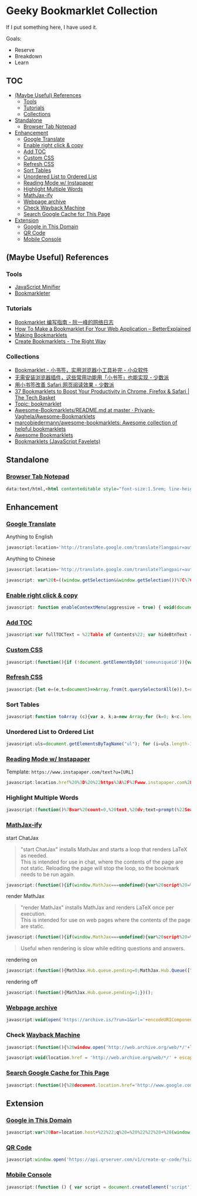 # Geeky Bookmarklet Collection

If I put something here, I have used it.

Goals:

- Reserve
- Breakdown
- Learn

## TOC

<!-- MarkdownTOC -->

- [\(Maybe Useful\) References](#maybe-useful-references)
    - [Tools](#tools)
    - [Tutorials](#tutorials)
    - [Collections](#collections)
- [Standalone](#standalone)
    - [Browser Tab Notepad](#browser-tab-notepad)
- [Enhancement](#enhancement)
    - [Google Translate](#google-translate)
    - [Enable right click & copy](#enable-right-click--copy)
    - [Add TOC](#add-toc)
    - [Custom CSS](#custom-css)
    - [Refresh CSS](#refresh-css)
    - [Sort Tables](#sort-tables)
    - [Unordered List to Ordered List](#unordered-list-to-ordered-list)
    - [Reading Mode w/ Instapaper](#reading-mode-w-instapaper)
    - [Highlight Multiple Words](#highlight-multiple-words)
    - [MathJax-ify](#mathjax-ify)
    - [Webpage archive](#webpage-archive)
    - [Check Wayback Machine](#check-wayback-machine)
    - [Search Google Cache for This Page](#search-google-cache-for-this-page)
- [Extension](#extension)
    - [Google in This Domain](#google-in-this-domain)
    - [QR Code](#qr-code)
    - [Mobile Console](#mobile-console)

<!-- /MarkdownTOC -->

## (Maybe Useful) References

### Tools

- [JavaScript Minifier](https://javascript-minifier.com/)
- [Bookmarkleter](https://chriszarate.github.io/bookmarkleter/)

### Tutorials

- [Bookmarklet 编写指南 \- 阮一峰的网络日志](http://www.ruanyifeng.com/blog/2011/06/a_guide_for_writing_bookmarklet.html)
- [How To Make a Bookmarklet For Your Web Application – BetterExplained](https://betterexplained.com/articles/how-to-make-a-bookmarklet-for-your-web-application/)
- [Making Bookmarklets](https://gist.github.com/caseywatts/c0cec1f89ccdb8b469b1)
- [Create Bookmarklets \- The Right Way](https://code.tutsplus.com/tutorials/create-bookmarklets-the-right-way--net-18154)

### Collections

- [Bookmarklet \- 小书签，实用浏览器小工具补完 - 小众软件](https://www.appinn.com/bookmarklet/)
- [无需安装浏览器插件，这些常用功能用「小书签」也能实现 - 少数派](https://sspai.com/post/45662)
- [用小书签改善 Safari 网页阅读效果 - 少数派](https://sspai.com/post/52286)
- [37 Bookmarklets to Boost Your Productivity in Chrome, Firefox & Safari \| The Tech Basket](https://www.thetechbasket.com/internet/most-useful-bookmarklets/1398/)
- [Topic: bookmarklet](https://github.com/topics/bookmarklet)
- [Awesome\-Bookmarklets/README\.md at master · Priyank\-Vaghela/Awesome\-Bookmarklets](https://github.com/Priyank-Vaghela/Awesome-Bookmarklets/blob/master/README.md)
- [marcobiedermann/awesome\-bookmarklets: Awesome collection of helpful bookmarklets](https://github.com/marcobiedermann/awesome-bookmarklets)
- [Awesome Bookmarklets](https://codepen.io/thesturs/pen/xbRomP)
- [Bookmarklets \(JavaScript Favelets\)](http://dmcritchie.mvps.org/ie/bookmarklets.htm)

## Standalone

### [Browser Tab Notepad](https://gist.github.com/loikein/24692da5ef45242a469dbf316b016c48#file-browser-tab-notepad-html)

```html
data:text/html,<html contenteditable style="font-size:1.5rem; line-height:1.4; max-width:60rem; margin:0 auto; padding:4rem;" spellcheck="false"><script>document.documentElement.focus();</script><title>Text Editor</title>
```

## Enhancement

### [Google Translate](https://translate.google.com/)

Anything to English

```js
javascript:location='http://translate.google.com/translate?langpair=auto|en&u='+encodeURIComponent(location)
```

Anything to Chinese

```js
javascript:location='http://translate.google.com/translate?langpair=auto|zh&u='+encodeURIComponent(location)
```

```js
javascript: var%20t=((window.getSelection&&window.getSelection())%7C%7C(document.getSelection&&document.getSelection())%7C%7C(document.selection&&document.selection.createRange&&document.selection.createRange().text)); var%20e=(document.charset%7C%7Cdocument.characterSet);if(t!='')%7Blocation.href='http://translate.google.com/?text='+t+'&hl=zh-CN&langpair=auto%7Czh-CN&tbb=1&ie='+e; %7Delse%7Blocation.href='http://translate.google.com/translate?u='+encodeURIComponent(location.href)+'&hl=zh-CN&langpair=auto%7Czh-CN&tbb=1&ie='+e;%7D;
```

### [Enable right click & copy](https://stackoverflow.com/a/57065599)

```js
javascript: function enableContextMenu(aggressive = true) { void(document.ondragstart=null); void(document.onselectstart=null); void(document.onclick=null); void(document.onmousedown=null); void(document.onmouseup=null); void(document.body.oncontextmenu=null); enableRightClickLight(document); if (aggressive) { enableRightClick(document); removeContextMenuOnAll("body"); removeContextMenuOnAll("img"); removeContextMenuOnAll("td"); } } function removeContextMenuOnAll(tagName) { var elements = document.getElementsByTagName(tagName); for (var i = 0; i < elements.length; i++) { enableRightClick(elements[i]); } } function enableRightClickLight(el) { el || (el = document); el.addEventListener("contextmenu", bringBackDefault, true); } function enableRightClick(el) { el || (el = document); el.addEventListener("contextmenu", bringBackDefault, true); el.addEventListener("dragstart", bringBackDefault, true); el.addEventListener("selectstart", bringBackDefault, true); el.addEventListener("click", bringBackDefault, true); el.addEventListener("mousedown", bringBackDefault, true); el.addEventListener("mouseup", bringBackDefault, true); } function restoreRightClick(el) { el || (el = document); el.removeEventListener("contextmenu", bringBackDefault, true); el.removeEventListener("dragstart", bringBackDefault, true); el.removeEventListener("selectstart", bringBackDefault, true); el.removeEventListener("click", bringBackDefault, true); el.removeEventListener("mousedown", bringBackDefault, true); el.removeEventListener("mouseup", bringBackDefault, true); } function bringBackDefault(event) { event.returnValue = true; (typeof event.stopPropagation === 'function') && event.stopPropagation(); (typeof event.cancelBubble === 'function') && event.cancelBubble(); } enableContextMenu();
```

### [Add TOC](http://electricdevelopment.blogspot.com/2005/11/new-release-autotoc-16.html)

```js
javascript:var fullTOCText = %22Table of Contents%22; var hideBtnText = %22\u00a0X\u00a0%22; var RXmatch = /^h[1-4]$/i; var XPmatch = %22//h1|//h2|//h3|//h4%22; var resetSelect = true; var showHide = true; var useCookie = false; var addMenuItem = true; function f() { if (document.getElementsByTagName(%22html%22).length && ( document.getElementsByTagName('h1').length || document.getElementsByTagName('h2').length || document.getElementsByTagName('h3').length || document.getElementsByTagName('h4').length ) && (!useCookie || (useCookie && getCookie('autotoc_hide')!='true'))) { var aHs = getHTMLHeadings(); if (aHs.length%3E1) { var body = document.getElementsByTagName('body')[0]; body.style.marginBottom = %2224px !important%22; addCSS( '#js-toc {position: fixed; left: 0; right: 0; top: auto; bottom: 0; width: 100%; display: block; border-top: 1px solid #777; background: #ddd; margin: 0; padding: 3px; z-index: 9999; }\n'+ '#js-toc select { font: 8pt verdana, sans-serif; margin: 0; margin-left:5px; background: #fff; color: #000; float: left; padding: 0; vertical-align: bottom;}\n'+ '#js-toc option { font: 8pt verdana, sans-serif; color: #000; }\n'+ '#js-toc .hideBtn { font: bold 8pt verdana, sans-serif !important; float: left; margin-left: 2px; margin-right: 2px; padding: 1px; border: 1px solid #999; background: #e7e7e7; }\n'+ '#js-toc .hideBtn a { color: #333; text-decoration: none; background: transparent;} #js-toc .hideBtn a:hover { color: #333; text-decoration: none; background: transparent;}' ); var toc = document.createElement(window.opera||showHide?'tocdiv':'div'); toc.id = 'js-toc'; if (showHide) { var hideDiv = document.createElement('div'); hideDiv.setAttribute('class','hideBtn'); var hideLink = document.createElement('a'); hideLink.setAttribute(%22href%22,%22#%22); hideLink.setAttribute(%22onclick%22,useCookie?%22document.getElementById('js-toc').style.display = 'none'; document.cookie = 'autotoc_hide=true; path=/'; return false;%22:%22document.getElementById('js-toc').style.display = 'none';%22); hideLink.appendChild(document.createTextNode(hideBtnText)); hideDiv.appendChild(hideLink); toc.appendChild(hideDiv); } tocSelect = document.createElement('select'); tocSelect.setAttribute(%22onchange%22, %22if(this.value){function flash(rep,delay) { for (var i=rep;i%3E0;i--) {window.setTimeout('el.style.background=\%22#ff7\%22;',delay*i*2);window.setTimeout('el.style.background=elbg',delay*((i*2)+1));};}; elid = this.value; el=document.getElementById(elid); elbg=el.style.background; location.href='#'+elid; flash(5,100);%22+(resetSelect?%22this.selectedIndex=0;}%22:%22}%22)); tocSelect.id = 'toc-select'; tocEmptyOption = document.createElement('option'); tocEmptyOption.setAttribute('value',''); tocEmptyOption.appendChild(document.createTextNode(fullTOCText)); tocSelect.appendChild(tocEmptyOption); toc.appendChild(tocSelect); document.body.appendChild(toc); for (var i=0,aH;aH=aHs[i];i++) { if (aH.offsetWidth) { op = document.createElement(%22option%22); op.appendChild(document.createTextNode(gs(aH.tagName)+getInnerText(aH).substring(0,100))); var refID = aH.id ? aH.id : aH.tagName+'-'+(i*1+1); op.setAttribute(%22value%22, refID); document.getElementById(%22toc-select%22).appendChild(op); aH.id = refID; } } } } }; function autoTOC_toggleDisplay() { if (document.getElementById('js-toc')) { if (document.getElementById('js-toc').style.display == 'none') { document.getElementById('js-toc').style.display = 'block'; if (useCookie) {document.cookie = 'autotoc_hide=; path=/';} } else { document.getElementById('js-toc').style.display = 'none'; if (useCookie) {document.cookie = 'autotoc_hide=true; path=/';} }; } else { if (useCookie) {document.cookie = 'autotoc_hide=; path=/';} f(); } } function getHTMLHeadings() { function acceptNode(node) { if (node.tagName.match(RXmatch)) { if (node.value+''!='') { return NodeFilter.FILTER_ACCEPT; } } return NodeFilter.FILTER_SKIP; } outArray = new Array(); if (document.evaluate) { var nodes = document.evaluate(XPmatch, document, null, XPathResult.ANY_TYPE, null); var thisHeading = nodes.iterateNext(); var j = 0; while (thisHeading) { if (thisHeading.textContent+''!='') { outArray[j++] = thisHeading; } thisHeading = nodes.iterateNext(); } } else { var els = document.getElementsByTagName(%22*%22); var j = 0; for (var i=0,el;el=els[i];i++) { if (el.tagName.match(RXmatch)) outArray[j++] = el; } } return outArray; } function addCSS(css) { var head, styleLink; head = document.getElementsByTagName('head')[0]; if (!head) { return; } styleLink = document.createElement('link'); styleLink.setAttribute('rel','stylesheet'); styleLink.setAttribute('type','text/css'); styleLink.setAttribute('href','data:text/css,'+escape(css)); head.appendChild(styleLink); } function gs(s){ s = s.toLowerCase(); var ret = %22%22; for (var i=1; i%3C(s.substring(1)*1);i++) { ret = ret + %22\u00a0 \u00a0 %22; } return ret; } function getInnerText(el) { var s=''; for (var i=0,node; node=el.childNodes[i]; i++) { if (node.nodeType == 1) s += getInnerText(node); else if (node.nodeType == 3) s += node.nodeValue; } return s; } function getCookie(cname) { var namesep = cname + %22=%22; var ca = document.cookie.split(';'); for(var i=0, c; c=ca[i]; i++) { c = c.replace(/^\s*|\s*$/g,%22%22); if (c.indexOf(namesep) == 0) { return c.substring(namesep.length,c.length); } } return null; } f();
```

### [Custom CSS](http://juicystudio.com/article/accessible-stylesheet-bookmarklet.php)

```js
javascript:(function(){if (!document.getElementById('someuniqueid')){var objHead = document.getElementsByTagName('head'); if (objHead[0]){if (document.createElementNS && objHead[0].tagName == 'head') var objCSS = objHead[0].appendChild(document.createElementNS('http://www.w3.org/1999/xhtml', 'link')); else var objCSS = objHead[0].appendChild(document.createElement('link')); objCSS.id = 'someuniqueid'; objCSS.rel = 'stylesheet'; objCSS.href = 'http://juicystudio.com/css/bm.css'; objCSS.type = 'text/css';}}})()
```

### [Refresh CSS](https://lea.verou.me/2018/09/refresh-css-bookmarklet-v2/)

```js
javascript:{let e=(e,t=document)=>Array.from(t.querySelectorAll(e)),t=r=>{for(let t of e('link[rel=stylesheet][href]',r)){let e=new URL(t.href);e.searchParams.set('forceReload',Date.now()),t.href=e}for(let o of e('iframe',r))o.contentDocument&&t(o.contentDocument)};t()}
```

### Sort Tables

```js
javascript:function toArray (c){var a, k;a=new Array;for (k=0; k<c.length; ++k)a[k]=c[k];return a;}function insAtTop(par,child){if(par.childNodes.length) par.insertBefore(child, par.childNodes[0]);else par.appendChild(child);}function countCols(tab){var nCols, i;nCols=0;for(i=0;i<tab.rows.length;++i)if(tab.rows[i].cells.length>nCols)nCols=tab.rows[i].cells.length;return nCols;}function makeHeaderLink(tableNo, colNo, ord){var link;link=document.createElement('a');link.href='javascript:sortTable('+tableNo+','+colNo+','+ord+');';link.appendChild(document.createTextNode((ord>0)?'a':'d'));return link;}function makeHeader(tableNo,nCols){var header, headerCell, i;header=document.createElement('tr');for(i=0;i<nCols;++i){headerCell=document.createElement('td');headerCell.appendChild(makeHeaderLink(tableNo,i,1));headerCell.appendChild(document.createTextNode('/'));headerCell.appendChild(makeHeaderLink(tableNo,i,-1));header.appendChild(headerCell);}return header;}g_tables=toArray(document.getElementsByTagName('table'));if(!g_tables.length) alert("This page doesn't contain any tables.");(function(){var j, thead;for(j=0;j<g_tables.length;++j){thead=g_tables[j].createTHead();insAtTop(thead, makeHeader(j,countCols(g_tables[j])))}}) ();function compareRows(a,b){if(a.sortKey==b.sortKey)return 0;return (a.sortKey < b.sortKey) ? g_order : -g_order;}function sortTable(tableNo, colNo, ord){var table, rows, nR, bs, i, j, temp;g_order=ord;g_colNo=colNo;table=g_tables[tableNo];rows=new Array();nR=0;bs=table.tBodies;for(i=0; i<bs.length; ++i)for(j=0; j<bs[i].rows.length; ++j){rows[nR]=bs[i].rows[j];temp=rows[nR].cells[g_colNo];if(temp) rows[nR].sortKey=temp.innerHTML;else rows[nR].sortKey="";++nR;}rows.sort(compareRows);for (i=0; i < rows.length; ++i)insAtTop(table.tBodies[0], rows[i]);}
```

### Unordered List to Ordered List

```js
javascript:uls=document.getElementsByTagName("ul"); for (i=uls.length-1; i>=0; --i) { oldul = uls[i]; newol = document.createElement("ol"); for(j=0;j<oldul.childNodes.length;++j) newol.appendChild(oldul.childNodes[j].cloneNode(true)); oldul.parentNode.replaceChild(newol, oldul); } void 0
```

### [Reading Mode w/ Instapaper](https://www.instapaper.com)

Template: `https://www.instapaper.com/text?u=[URL]`

```js
javascript:location.href%20%3D%20%22https%3A%2F%2Fwww.instapaper.com%2Ftext%3Fu%3D%22%20%2B%20encodeURIComponent(location.href)%3B
```

### Highlight Multiple Words

```js
javascript:(function()%7Bvar%20count=0,%20text,%20dv;text=prompt(%22Search%20phrase:%22,%20%22%22);if(text==null%20%7C%7C%20text.length==0)return;hlColor=prompt(%22Color:%22,%20%22yellow%22);dv=document.defaultView;function%20searchWithinNode(node,%20te,%20len)%7Bvar%20pos,%20skip,%20spannode,%20middlebit,%20endbit,%20middleclone;skip=0;if(%20node.nodeType==3%20)%7Bpos=node.data.toUpperCase().indexOf(te);if(pos%3E=0)%7Bspannode=document.createElement(%22SPAN%22);spannode.style.backgroundColor=%20hlColor;middlebit=node.splitText(pos);endbit=middlebit.splitText(len);middleclone=middlebit.cloneNode(true);spannode.appendChild(middleclone);middlebit.parentNode.replaceChild(spannode,middlebit);++count;skip=1;%7D%7Delse%20if(%20node.nodeType==1&&%20node.childNodes%20&&%20node.tagName.toUpperCase()!=%22SCRIPT%22%20&&%20node.tagName.toUpperCase!=%22STYLE%22)%7Bfor%20(var%20child=0;%20child%20%3C%20node.childNodes.length;%20++child)%7Bchild=child+searchWithinNode(node.childNodes%5Bchild%5D,%20te,%20len);%7D%7Dreturn%20skip;%7Dwindow.status=%22Searching%20for%20'%22+text+%22'...%22;searchWithinNode(document.body,%20text.toUpperCase(),%20text.length);window.status=%22Found%20%22+count+%22%20occurrence%22+(count==1?%22%22:%22s%22)+%22%20of%20'%22+text+%22'.%22;%7D)();
```

### [MathJax-ify](https://www.math.ucla.edu/~robjohn/math/mathjax.html)

start ChatJax

> "start ChatJax" installs MathJax and starts a loop that renders LaTeX as needed.  
> This is intended for use in chat, where the contents of the page are not static. 
> Reloading the page will stop the loop, so the bookmark needs to be run again. 

```js
javascript:(function(){if(window.MathJax===undefined){var%20script%20=%20document.createElement("script");script.type%20=%20"text/javascript";script.src%20=%20"https://cdnjs.cloudflare.com/ajax/libs/mathjax/2.7.1/MathJax.js?config=TeX-AMS_HTML";var%20config%20=%20%27MathJax.Hub.Config({%27%20+%20%27extensions:%20["tex2jax.js"],%27%20+%20%27tex2jax:%20{%20inlineMath:%20[["$","$"],["\\\\\\\\\\\\(","\\\\\\\\\\\\)"]],%20displayMath:%20[["$$","$$"],["\\\\[","\\\\]"]],%20processEscapes:%20true%20},%27%20+%20%27jax:%20["input/TeX","output/HTML-CSS"]%27%20+%20%27});%27%20+%20%27MathJax.Hub.Startup.onload();%27;if%20(window.opera)%20{script.innerHTML%20=%20config}%20else%20{script.text%20=%20config}%20document.getElementsByTagName("head")[0].appendChild(script);(doChatJax=function(){window.setTimeout(doChatJax,1000);MathJax.Hub.Queue(["Typeset",MathJax.Hub]);})();}else{MathJax.Hub.Queue(["Typeset",MathJax.Hub]);}})();
```

render MathJax

> "render MathJax" installs MathJax and renders LaTeX once per execution.  
> This is intended for use on web pages where the contents of the page are static. 

```js
javascript:(function(){if(window.MathJax===undefined){var%20script%20=%20document.createElement("script");script.type%20=%20"text/javascript";script.src%20=%20"https://cdnjs.cloudflare.com/ajax/libs/mathjax/2.7.1/MathJax.js?config=TeX-AMS_HTML";var%20config%20=%20%27MathJax.Hub.Config({%27%20+%20%27extensions:%20["tex2jax.js"],%27%20+%20%27tex2jax:%20{%20inlineMath:%20[["$","$"],["\\\\\\\\\\\\(","\\\\\\\\\\\\)"]],%20displayMath:%20[["$$","$$"],["\\\\[","\\\\]"]],%20processEscapes:%20true%20},%27%20+%20%27jax:%20["input/TeX","output/HTML-CSS"]%27%20+%20%27});%27%20+%20%27MathJax.Hub.Startup.onload();%27;if%20(window.opera)%20{script.innerHTML%20=%20config}%20else%20{script.text%20=%20config}%20document.getElementsByTagName("head")[0].appendChild(script);}else{MathJax.Hub.Queue(["Typeset",MathJax.Hub]);}})();
```

> Useful when rendering is slow while editing questions and answers. 

rendering on

```js
javascript:(function(){MathJax.Hub.queue.pending=0;MathJax.Hub.Queue(["Typeset",MathJax.Hub,"wmd-preview"]);})();
```

rendering off

```js
javascript:(function(){MathJax.Hub.queue.pending=1;})();
```

### [Webpage archive](https://archive.is/)

```js
javascript:void(open('https://archive.is/?run=1&url='+encodeURIComponent(document.location)))
```

### Check [Wayback Machine](http://web.archive.org/)

```js
javascript:(function(){%20window.open('http://web.archive.org/web/*/'+location.host)})();
```

```js
javascript:void(location.href = 'http://web.archive.org/web/*/' + escape(location.href));
```

### [Search Google Cache for This Page](https://www.google.com/)

```js
javascript:(function(){%20document.location.href='http://www.google.com/search?q=cache:'+escape(document.location.href)%20})();
```


## Extension

### [Google in This Domain](https://www.google.com/)

```js
javascript:var%20Bar=location.host+%22%22;q%20=%20%22%22%20+%20(window.getSelection%20?%20window.getSelection()%20:%20document.getSelection%20?%20document.getSelection()%20:%20document.selection.createRange().text);%20if%20(!q)%20q%20=%20prompt(%22\u8BF7\u8F93\u5165\u641C\u7D22\u7684\u5173\u952E\u8BCD:%22,%20%22%22);%20if%20(q!=null)%20{var%20qlocation=%22%20%22;qlocation=('http://www.google.com/search?num=30&hl=zh-CN&newwindow=1&q='+q+'&sitesearch='+Bar+'');window.open(qlocation);}%20void%200
```

### [QR Code](http://goqr.me/)

```js
javascript:window.open('https://api.qrserver.com/v1/create-qr-code/?size=150x150&data='%20+%20decodeURIComponent(location.href));void(0);
```

### [Mobile Console](https://github.com/liriliri/eruda)

```js
javascript:(function () { var script = document.createElement('script'); script.src="//cdn.jsdelivr.net/npm/eruda"; document.body.appendChild(script); script.onload = function () { eruda.init() } })();
```
